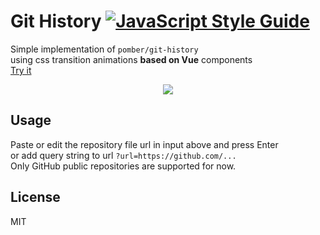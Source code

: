 # Git History [![JavaScript Style Guide](https://img.shields.io/badge/code_style-standard-brightgreen.svg?style=flat-square)](https://standardjs.com)
Simple implementation of `pomber/git-history`  
using css transition animations **based on Vue** components  
[Try it](https://elevista.github.io/git-history)

<p align="center">
  <img src="https://user-images.githubusercontent.com/9513647/55275689-f7a59080-532c-11e9-9a40-a8384741ee70.gif">
</p>

## Usage
Paste or edit the repository file url in input above and press Enter  
or add query string to url `?url=https://github.com/...`  
Only GitHub public repositories are supported for now.  

## License
MIT